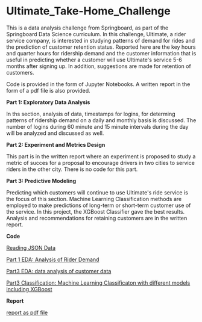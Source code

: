 # Ultimate_Take-Home_Challenge

This is a data analysis challenge from Springboard, as part of the Springboard Data Science curriculum.
In this challenge, Ultimate, a rider service company, is interested in studying patterns of demand for rides
and the prediction of customer retention status. Reported here are the key hours and quarter hours for ridership demand
and the customer information that is useful in predicting whether a customer will use Ultimate's service 5-6 months after signing up.
In addition, suggestions are made for retention of customers.

Code is provided in the form of Jupyter Notebooks.
A written report in the form of a pdf file is also provided. 

**Part 1: Exploratory Data Analysis** 

In ths section, analysis of data, timestamps for logins, for determing patterns of ridership demand on
a daily and monthly basis is discussed. The number of logins during 60 minute and 15 minute intervals during the day will be analyzed and discussed as well.

**Part 2: Experiment and Metrics Design**

This part is in the written report where an experiment is proposed to study a metric of succes for a proposal to encourage drivers in two cities to service riders in the other city. There is no code for this part.

**Part 3: Predictive Modeling**

Predicting which customers will continue to use Ultimate's ride service is the focus of this section.
Machine Learning Classification methods are employed to make predictions of long-term or short-term customer
use of the service. In this project, the XGBoost Classifier gave the best results. Analysis and recommendations for
retaining customers are in the written report. 

**Code**

[Reading JSON Data](https://github.com/swlew369/Ultimate_Take-Home_Challenge/blob/master/Data_EDA_Reading_JSON_Files.ipynb)

[Part 1 EDA: Analysis of Rider Demand](https://github.com/swlew369/Ultimate_Take-Home_Challenge/blob/master/Data_EDA_Part_1.ipynb)

[Part3 EDA: data analysis of customer data](https://github.com/swlew369/Ultimate_Take-Home_Challenge/blob/master/Ultimate_Challenge_Part_3_EDA.ipynb)

[Part3 Classification: Machine Learning Classificaton with different models including XGBoost](https://github.com/swlew369/Ultimate_Take-Home_Challenge/blob/master/Ultimate_Challenge_Part_3_Classification-XGBoost_Optim_2.ipynb)


**Report**

[report as pdf file](https://github.com/swlew369/Ultimate_Take-Home_Challenge/blob/master/Ultimate_Report_Lew.pdf)

